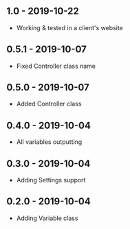 ## 1.0 - 2019-10-22

* Working & tested in a client's website

## 0.5.1 - 2019-10-07

* Fixed Controller class name

## 0.5.0 - 2019-10-07

* Added Controller class

## 0.4.0 - 2019-10-04

* All variables outputting

## 0.3.0 - 2019-10-04

* Adding Settings support

## 0.2.0 - 2019-10-04

* Adding Variable class